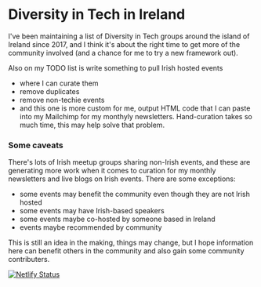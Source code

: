 # Diversity in Tech in Ireland
I've been maintaining a list of Diversity in Tech groups around the island of Ireland since 2017, and I think it's about the right time to get more of the community involved (and a chance for me to try a new framework out).

Also on my TODO list is write something to pull Irish hosted events

* where I can curate them
* remove duplicates
* remove non-techie events
* and this one is more custom for me, output HTML code that I can paste into my Mailchimp for my monthyly newsletters. Hand-curation takes so much time, this may help solve that problem.

### Some caveats
There's lots of Irish meetup groups sharing non-Irish events, and these are generating more work when it comes to curation for my monthly newsletters and live blogs on Irish events. There are some exceptions:

* some events may benefit the community even though they are not Irish hosted
* some events may have Irish-based speakers
* some events maybe co-hosted by someone based in Ireland
* events maybe recommended by community

This is still an idea in the making, things may change, but I hope information here can benefit others in the community and also gain some community contributers.

[![Netlify Status](https://api.netlify.com/api/v1/badges/d48d68e5-08ea-424f-8e77-62bd4375242d/deploy-status)](https://app.netlify.com/sites/irish-diversity-in-tech/deploys)